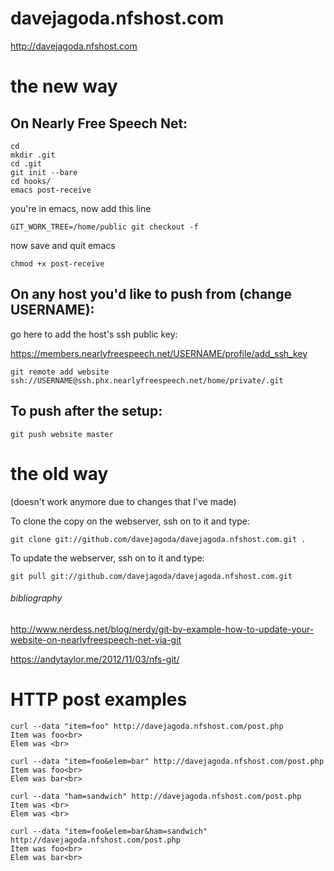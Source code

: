 davejagoda.nfshost.com
======================

http://davejagoda.nfshost.com

# the new way

## On Nearly Free Speech Net:

```
cd
mkdir .git
cd .git
git init --bare
cd hooks/
emacs post-receive
```

you're in emacs, now add this line

```GIT_WORK_TREE=/home/public git checkout -f```

now save and quit emacs

```chmod +x post-receive```

## On any host you'd like to push from (change USERNAME):

go here to add the host's ssh public key:

https://members.nearlyfreespeech.net/USERNAME/profile/add_ssh_key

```git remote add website ssh://USERNAME@ssh.phx.nearlyfreespeech.net/home/private/.git```

## To push after the setup:

```git push website master```

# the old way

(doesn't work anymore due to changes that I've made)

To clone the copy on the webserver, ssh on to it and type:

```git clone git://github.com/davejagoda/davejagoda.nfshost.com.git .```

To update the webserver, ssh on to it and type:

```git pull git://github.com/davejagoda/davejagoda.nfshost.com.git```

###### bibliography

http://www.nerdess.net/blog/nerdy/git-by-example-how-to-update-your-website-on-nearlyfreespeech-net-via-git

https://andytaylor.me/2012/11/03/nfs-git/

# HTTP post examples

```
curl --data "item=foo" http://davejagoda.nfshost.com/post.php
Item was foo<br>
Elem was <br>

curl --data "item=foo&elem=bar" http://davejagoda.nfshost.com/post.php
Item was foo<br>
Elem was bar<br>

curl --data "ham=sandwich" http://davejagoda.nfshost.com/post.php
Item was <br>
Elem was <br>

curl --data "item=foo&elem=bar&ham=sandwich" http://davejagoda.nfshost.com/post.php
Item was foo<br>
Elem was bar<br>

```
